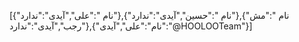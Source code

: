 [{"نام ":"علی","آیدی":"ندارد"},{"نام ":"حسین","آیدی":"ندارد"},{"نام ":"مش رجب","آیدی":"ندارد"},{"نام":"علی","آیدی":"@HOOLOOTeam"}]
